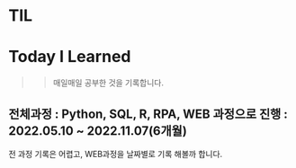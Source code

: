# TIL

# Today I Learned

> > 매일매일 공부한 것을 기록합니다.

## 전체과정 : Python, SQL, R, RPA, WEB 과정으로 진행 : 2022.05.10 ~ 2022.11.07(6개월)
전 과정 기록은 어렵고, WEB과정을 날짜별로 기록 해볼까 합니다.